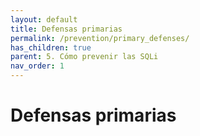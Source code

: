 ```yaml
---
layout: default
title: Defensas primarias
permalink: /prevention/primary_defenses/
has_children: true
parent: 5. Cómo prevenir las SQLi
nav_order: 1
---
```


# Defensas primarias